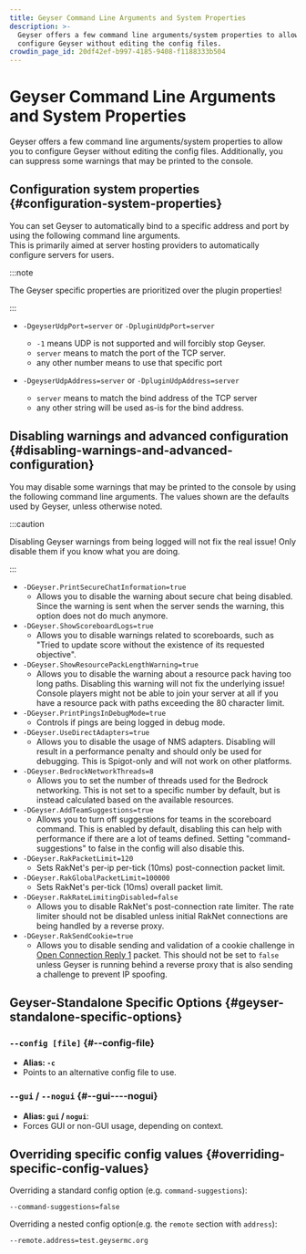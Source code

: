 ```yaml
---
title: Geyser Command Line Arguments and System Properties
description: >-
  Geyser offers a few command line arguments/system properties to allow you to
  configure Geyser without editing the config files.
crowdin_page_id: 20df42ef-b997-4185-9408-f1188333b504
---
```


# Geyser Command Line Arguments and System Properties

Geyser offers a few command line arguments/system properties to allow you to configure Geyser without editing the config files.
Additionally, you can suppress some warnings that may be printed to the console.

## Configuration system properties {#configuration-system-properties}

You can set Geyser to automatically bind to a specific address and port by using the following command line arguments.   
This is primarily aimed at server hosting providers to automatically configure servers for users.

:::note

The Geyser specific properties are prioritized over the plugin properties!

:::

- ```-DgeyserUdpPort=server``` or ```-DpluginUdpPort=server```
  - ```-1``` means UDP is not supported and will forcibly stop Geyser.
  - ```server``` means to match the port of the TCP server.
  - any other number means to use that specific port

- ```-DgeyserUdpAddress=server``` or ```-DpluginUdpAddress=server```
  - ```server``` means to match the bind address of the TCP server
  - any other string will be used as-is for the bind address.

## Disabling warnings and advanced configuration {#disabling-warnings-and-advanced-configuration}
You may disable some warnings that may be printed to the console by using the following command line arguments. The values shown are the defaults used by Geyser, unless otherwise noted.

:::caution

Disabling Geyser warnings from being logged will not fix the real issue! Only disable them if you know what you are doing.

:::

- `-DGeyser.PrintSecureChatInformation=true`
  - Allows you to disable the warning about secure chat being disabled. 
  Since the warning is sent when the server sends the warning, this option does not do much anymore.
- `-DGeyser.ShowScoreboardLogs=true`
  - Allows you to disable warnings related to scoreboards, such as "Tried to update score without the existence of its requested objective".
- `-DGeyser.ShowResourcePackLengthWarning=true`
  - Allows you to disable the warning about a resource pack having too long paths. Disabling this warning will not fix the underlying issue! 
  Console players might not be able to join your server at all if you have a resource pack with paths exceeding the 80 character limit.
- `-DGeyser.PrintPingsInDebugMode=true`
  - Controls if pings are being logged in debug mode.
- `-DGeyser.UseDirectAdapters=true`
  - Allows you to disable the usage of NMS adapters. Disabling will result in a performance penalty and should only be used for debugging.
  This is Spigot-only and will not work on other platforms.
- `-DGeyser.BedrockNetworkThreads=8`
  - Allows you to set the number of threads used for the Bedrock networking. This is not set to a specific number by default, but is instead calculated based on the available resources.
- `-DGeyser.AddTeamSuggestions=true`
  - Allows you to turn off suggestions for teams in the scoreboard command. This is enabled by default, disabling this can help with performance if there are a lot of teams defined. 
  Setting "command-suggestions" to false in the config will also disable this.
- `-DGeyser.RakPacketLimit=120`
  - Sets RakNet's per-ip per-tick (10ms) post-connection packet limit.
- `-DGeyser.RakGlobalPacketLimit=100000`
  - Sets RakNet's per-tick (10ms) overall packet limit.
- `-DGeyser.RakRateLimitingDisabled=false`
  - Allows you to disable RakNet's post-connection rate limiter. The rate limiter should not be disabled unless initial RakNet connections are being handled by a reverse proxy.
- `-DGeyser.RakSendCookie=true`
  - Allows you to disable sending and validation of a cookie challenge in [Open Connection Reply 1](https://wiki.vg/Raknet_Protocol#Open_Connection_Reply_1) packet. This should not be set to `false` unless Geyser is running behind a reverse proxy that is also sending a challenge to prevent IP spoofing.

## Geyser-Standalone Specific Options {#geyser-standalone-specific-options}

### `--config [file]` {#--config-file}
- **Alias: `-c`**
- Points to an alternative config file to use.

### `--gui` / `--nogui` {#--gui----nogui}
- **Alias: `gui` / `nogui`**:
- Forces GUI or non-GUI usage, depending on context.

## Overriding specific config values {#overriding-specific-config-values}
Overriding a standard config option (e.g. `command-suggestions`):

`--command-suggestions=false`

Overriding a nested config option(e.g. the `remote` section with `address`):

`--remote.address=test.geysermc.org`
